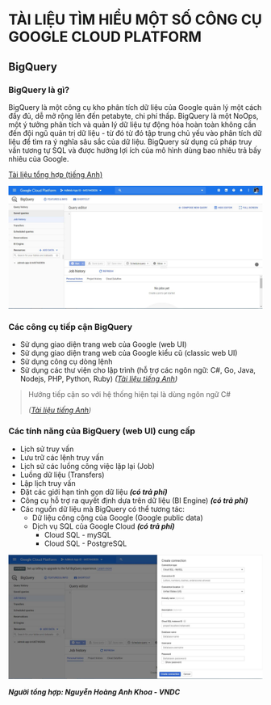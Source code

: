 # TÀI LIỆU TÌM HIỂU MỘT SỐ CÔNG CỤ GOOGLE CLOUD PLATFORM

## BigQuery

### BigQuery là gì?

BigQuery là một công cụ kho phân tích dữ liệu của Google quản lý một cách đầy đủ, dễ mở rộng lên đến petabyte, chi phí thấp. BigQuery là một NoOps, một ý tưởng phân tích và quản lý dữ liệu tự động hóa hoàn toàn không cần đến đội ngũ quản trị dữ liệu - từ đó từ đó tập trung chủ yếu vào phân tích dữ liệu để tìm ra ý nghĩa sâu sắc của dữ liệu. BigQuery sử dụng cú pháp truy vấn tương tự SQL và được hưởng lợi ích của mô hình dùng bao nhiêu trả bấy nhiêu của Google.

[Tài liệu tổng hợp (tiếng Anh)](https://cloud.google.com/bigquery/docs)

![BigQueryWebUI](./BigQueryWebUI.JPG)

### Các công cụ tiếp cận BigQuery

- Sử dụng giao diện trang web của Google (web UI)
- Sử dụng giao diện trang web của Google kiểu cũ (classic web UI)
- Sử dụng công cụ dòng lệnh
- Sử dụng các thư viện cho lập trình (hỗ trợ các ngôn ngữ: C#, Go, Java, Nodejs, PHP, Python, Ruby) *([Tài liệu tiếng Anh](https://cloud.google.com/bigquery/docs/quickstarts/quickstart-client-libraries))*

> Hướng tiếp cận so với hệ thống hiện tại là dùng ngôn ngữ C#
>
> *([Tài liệu tiếng Anh](https://googleapis.github.io/google-cloud-dotnet/docs/Google.Cloud.BigQuery.V2/))*

### Các tính năng của BigQuery (web UI) cung cấp

- Lịch sử truy vấn
- Lưu trữ các lệnh truy vấn
- Lịch sử các luồng công việc lặp lại (Job)
- Luồng dữ liệu (Transfers)
- Lập lịch truy vấn
- Đặt các giới hạn tinh gọn dữ liệu __*(có trả phí)*__
- Công cụ hỗ trợ ra quyết định dựa trên dữ liệu (BI Engine) __*(có trả phí)*__
- Các nguồn dữ liệu mà BigQuery có thể tương tác:
  - Dữ liệu công cộng của Google (Google public data)
  - Dịch vụ SQL của Google Cloud __*(có trả phí)*__
    - Cloud SQL - mySQL
    - Cloud SQL - PostgreSQL

![CreateConnection](./CreateConnection.JPG)



*__Người tổng hợp: Nguyễn Hoàng Anh Khoa - VNDC__*
